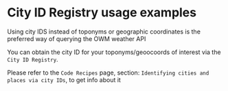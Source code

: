 # City ID Registry usage examples

Using city IDS instead of toponyms or geographic coordinates is the preferred way of querying the OWM weather API
 
You can obtain the city ID for your toponyms/geoocoords of interest via the `City ID Registry`.

Please refer to the `Code Recipes` page, section: `Identifying cities and places via city IDs`, to get info about it